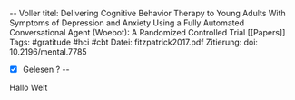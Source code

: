 --
Voller titel: Delivering Cognitive Behavior Therapy to Young Adults With
Symptoms of Depression and Anxiety Using a Fully Automated
Conversational Agent (Woebot): A Randomized Controlled Trial
[[Papers]]
Tags: #gratitude #hci #cbt 
Datei: fitzpatrick2017.pdf
Zitierung: doi: 10.2196/mental.7785
- [x] Gelesen ?
--


Hallo Welt 

